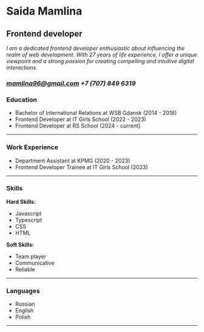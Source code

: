 # Saida Mamlina
## Frontend developer
*I am a dedicated frontend developer enthusiastic about influencing the realm of web development. With 27 years of life experience, I offer a unique viewpoint and a strong passion for creating compelling and intuitive digital interactions.*

### *mamlina96@gmail.com*       *+7 (707) 849 6319*

### Education
- Bachelor of International Relations at WSB Gdansk (2014 - 2018)
- Frontend Developer at IT Girls School (2022 - 2023)
- Frontend Developer at RS School (2024 - current)
**********************

### Work Experience
- Department Assistant at KPMG (2020 - 2023)
- Frontend Developer Trainee at IT Girls School (2023)
**********************

### Skills
**Hard Skills:** 
- Javascript
- Typescript
- CSS
- HTML


**Soft Skills:**
- Team player
- Communicative
- Reliable
**********************

### Languages
- Russian
- English
- Polish 
**********************
